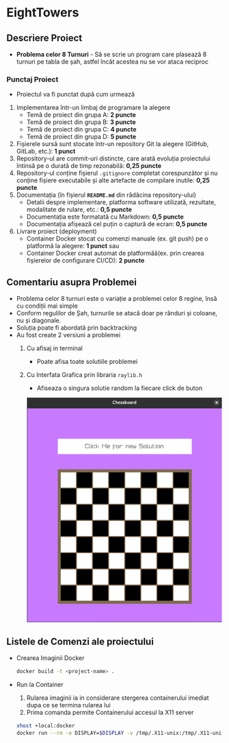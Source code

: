 # EightTowers

## Descriere Proiect

- **Problema celor 8 Turnuri** - Să se scrie un program care plasează 8 turnuri pe tabla de șah, astfel încât acestea nu se vor ataca reciproc

### Punctaj Proiect

- Proiectul va fi punctat după cum urmează

1. Implementarea într-un limbaj de programare la alegere
    - Temă de proiect din grupa A: **2 puncte**
    - Temă de proiect din grupa B: **3 puncte**
    - Temă de proiect din grupa C: **4 puncte**
    - Temă de proiect din grupa D: **5 puncte**
2. Fișierele sursă sunt stocate într-un repository Git la alegere (GitHub, GitLab, etc.): **1 punct**
3. Repository-ul are commit-uri distincte, care arată evoluția proiectului întinsă pe o durată de timp rezonabilă: **0,25 puncte**
4. Repository-ul conține fișierul ```.gitignore``` completat corespunzător și nu conține fișiere executabile și alte artefacte de compilare inutile: **0,25 puncte**
5. Documentația (în fișierul **```README.md```** din rădăcina repository-ului)
    - Detalii despre implementare, platforma software utilizată, rezultate, modalitate de rulare, etc.: **0,5 puncte**
    - Documentația este formatată cu Markdown: **0,5 puncte**
    - Documentația afișează cel puțin o captură de ecran: **0,5 puncte**
6. Livrare proiect (deployment)
    - Container Docker stocat cu comenzi manuale (ex. git push) pe o platformă la alegere: **1 punct**
        sau
    - Container Docker creat automat de platformăâ(ex. prin crearea fișierelor de configurare CI/CD): **2 puncte**

## Comentariu asupra Problemei

- Problema celor 8 turnuri este o variație a problemei celor 8 regine, însă cu condiții mai simple
- Conform regulilor de Șah, turnurile se atacă doar pe rânduri și coloane, nu și diagonale.
- Soluția poate fi abordată prin backtracking
- Au fost create 2 versiuni a problemei
    1. Cu afisaj in terminal
        - Poate afisa toate solutiile problemei
    2. Cu Interfata Grafica prin libraria ```raylib.h```
        - Afiseaza o singura solutie random la fiecare click de buton

        ![Interfata GUI cu Raylib](imgReadme/GUI.png)

## Listele de Comenzi ale proiectului

- Crearea Imaginii Docker
    ```bash
    docker build -t <project-name> .
    ```
- Run la Container
    1. Rularea imaginii ia in considerare stergerea containerului imediat dupa ce se termina rularea lui
    2. Prima comanda permite Containerului accesul la X11 server

    ```bash
    xhost +local:docker
    docker run --rm -e DISPLAY=$DISPLAY -v /tmp/.X11-unix:/tmp/.X11-unix raylib_project
    ```